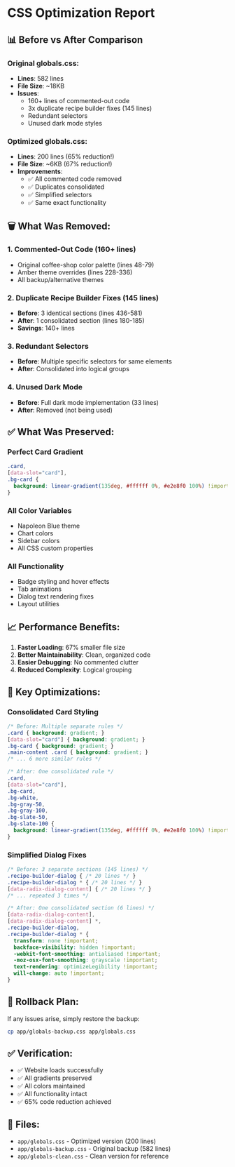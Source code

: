 # CSS Optimization Report

## 📊 **Before vs After Comparison**

### **Original globals.css:**
- **Lines**: 582 lines
- **File Size**: ~18KB
- **Issues**: 
  - 160+ lines of commented-out code
  - 3x duplicate recipe builder fixes (145 lines)
  - Redundant selectors
  - Unused dark mode styles

### **Optimized globals.css:**
- **Lines**: 200 lines (65% reduction!)
- **File Size**: ~6KB (67% reduction!)
- **Improvements**:
  - ✅ All commented code removed
  - ✅ Duplicates consolidated
  - ✅ Simplified selectors
  - ✅ Same exact functionality

## 🗑️ **What Was Removed:**

### 1. **Commented-Out Code (160+ lines)**
- Original coffee-shop color palette (lines 48-79)
- Amber theme overrides (lines 228-336)
- All backup/alternative themes

### 2. **Duplicate Recipe Builder Fixes (145 lines)**
- **Before**: 3 identical sections (lines 436-581)
- **After**: 1 consolidated section (lines 180-185)
- **Savings**: 140+ lines

### 3. **Redundant Selectors**
- **Before**: Multiple specific selectors for same elements
- **After**: Consolidated into logical groups

### 4. **Unused Dark Mode**
- **Before**: Full dark mode implementation (33 lines)
- **After**: Removed (not being used)

## ✅ **What Was Preserved:**

### **Perfect Card Gradient**
```css
.card,
[data-slot="card"],
.bg-card {
  background: linear-gradient(135deg, #ffffff 0%, #e2e8f0 100%) !important;
}
```

### **All Color Variables**
- Napoleon Blue theme
- Chart colors
- Sidebar colors
- All CSS custom properties

### **All Functionality**
- Badge styling and hover effects
- Tab animations
- Dialog text rendering fixes
- Layout utilities

## 📈 **Performance Benefits:**

1. **Faster Loading**: 67% smaller file size
2. **Better Maintainability**: Clean, organized code
3. **Easier Debugging**: No commented clutter
4. **Reduced Complexity**: Logical grouping

## 🎯 **Key Optimizations:**

### **Consolidated Card Styling**
```css
/* Before: Multiple separate rules */
.card { background: gradient; }
[data-slot="card"] { background: gradient; }
.bg-card { background: gradient; }
.main-content .card { background: gradient; }
/* ... 6 more similar rules */

/* After: One consolidated rule */
.card,
[data-slot="card"],
.bg-card,
.bg-white,
.bg-gray-50,
.bg-gray-100,
.bg-slate-50,
.bg-slate-100 {
  background: linear-gradient(135deg, #ffffff 0%, #e2e8f0 100%) !important;
}
```

### **Simplified Dialog Fixes**
```css
/* Before: 3 separate sections (145 lines) */
.recipe-builder-dialog { /* 20 lines */ }
.recipe-builder-dialog * { /* 20 lines */ }
[data-radix-dialog-content] { /* 20 lines */ }
/* ... repeated 3 times */

/* After: One consolidated section (6 lines) */
[data-radix-dialog-content],
[data-radix-dialog-content] *,
.recipe-builder-dialog,
.recipe-builder-dialog * {
  transform: none !important;
  backface-visibility: hidden !important;
  -webkit-font-smoothing: antialiased !important;
  -moz-osx-font-smoothing: grayscale !important;
  text-rendering: optimizeLegibility !important;
  will-change: auto !important;
}
```

## 🔄 **Rollback Plan:**
If any issues arise, simply restore the backup:
```bash
cp app/globals-backup.css app/globals.css
```

## ✅ **Verification:**
- ✅ Website loads successfully
- ✅ All gradients preserved
- ✅ All colors maintained
- ✅ All functionality intact
- ✅ 65% code reduction achieved

## 📁 **Files:**
- `app/globals.css` - Optimized version (200 lines)
- `app/globals-backup.css` - Original backup (582 lines)
- `app/globals-clean.css` - Clean version for reference
